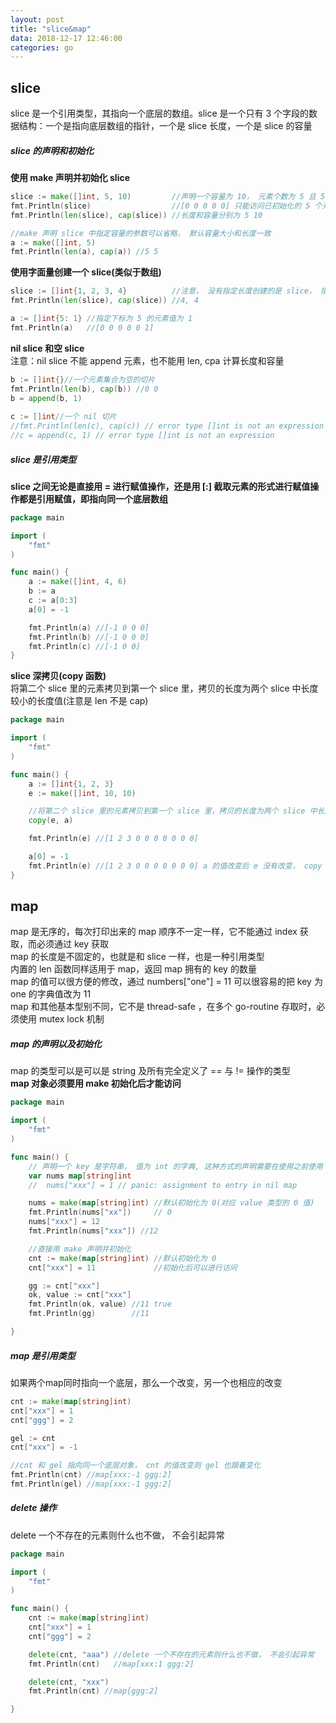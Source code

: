 ```yaml
---
layout: post
title: "slice&map"
data: 2018-12-17 12:46:00
categories: go
---
```


## slice
slice 是一个引用类型，其指向一个底层的数组。slice 是一个只有 3 个字段的数据结构：一个是指向底层数组的指针，一个是 slice 长度，一个是 slice 的容量

##### slice 的声明和初始化
**使用 make 声明并初始化 slice**
``` go
slice := make([]int, 5, 10)         //声明一个容量为 10， 元素个数为 5 且 5 个元素都初始化为 0 的 slice
fmt.Println(slice)                  //[0 0 0 0 0] 只能访问已初始化的 5 个元素， 剩余 5 个 int 的容量只有被扩充（appen）了才能被访问
fmt.Println(len(slice), cap(slice)) //长度和容量分别为 5 10

//make 声明 slice 中指定容量的参数可以省略， 默认容量大小和长度一致
a := make([]int, 5)
fmt.Println(len(a), cap(a)) //5 5
```

**使用字面量创建一个 slice(类似于数组)**
``` go
slice := []int{1, 2, 3, 4}          //注意， 没有指定长度创建的是 slice， 指定长度创建的是 array
fmt.Println(len(slice), cap(slice)) //4, 4

a := []int{5: 1} //指定下标为 5 的元素值为 1
fmt.Println(a)   //[0 0 0 0 0 1]
```

**nil slice 和空 slice**<br>
注意：nil slice 不能 append 元素，也不能用 len, cpa 计算长度和容量
``` go
b := []int{}//一个元素集合为空的切片
fmt.Println(len(b), cap(b)) //0 0
b = append(b, 1)
	
c := []int//一个 nil 切片
//fmt.Println(len(c), cap(c)) // error type []int is not an expression
//c = append(c, 1) // error type []int is not an expression
```

##### slice 是引用类型
**slice 之间无论是直接用 = 进行赋值操作，还是用 [:] 截取元素的形式进行赋值操作都是引用赋值，即指向同一个底层数组**
``` go
package main

import (
	"fmt"
)

func main() {
	a := make([]int, 4, 6)
	b := a
	c := a[0:3]
	a[0] = -1

	fmt.Println(a) //[-1 0 0 0]
	fmt.Println(b) //[-1 0 0 0]
	fmt.Println(c) //[-1 0 0]
}
```
**slice 深拷贝(copy 函数)**<br>
将第二个 slice 里的元素拷贝到第一个 slice 里，拷贝的长度为两个 slice 中长度较小的长度值(注意是 len 不是 cap)
``` go
package main

import (
	"fmt"
)

func main() {
	a := []int{1, 2, 3}
	e := make([]int, 10, 10)

	//将第二个 slice 里的元素拷贝到第一个 slice 里，拷贝的长度为两个 slice 中长度较小的长度值(注意是 len 不是 cap)
	copy(e, a)

	fmt.Println(e) //[1 2 3 0 0 0 0 0 0 0]

	a[0] = -1
	fmt.Println(e) //[1 2 3 0 0 0 0 0 0 0] a 的值改变后 e 没有改变， copy 是深拷贝
}
```

## map
map 是无序的，每次打印出来的 map 顺序不一定一样，它不能通过 index 获取，而必须通过 key 获取<br>
map 的长度是不固定的，也就是和 slice 一样，也是一种引用类型<br>
内置的 len 函数同样适用于 map，返回 map 拥有的 key 的数量<br>
map 的值可以很方便的修改，通过 numbers["one"] = 11 可以很容易的把 key 为 one 的字典值改为 11<br>
map 和其他基本型别不同，它不是 thread-safe ，在多个 go-routine 存取时，必须使用 mutex lock 机制<br>

##### map 的声明以及初始化
map 的类型可以是可以是 string 及所有完全定义了 == 与 != 操作的类型<br>
**map 对象必须要用 make 初始化后才能访问**
```go
package main

import (
	"fmt"
)

func main() {
	// 声明一个 key 是字符串， 值为 int 的字典, 这种方式的声明需要在使用之前使用 make 初始化
	var nums map[string]int
	//	nums["xxx"] = 1 // panic: assignment to entry in nil map

	nums = make(map[string]int) //默认初始化为 0(对应 value 类型的 0 值)
	fmt.Println(nums["xx"])     // 0
	nums["xxx"] = 12
	fmt.Println(nums["xxx"]) //12

	//直接用 make 声明并初始化
	cnt := make(map[string]int) //默认初始化为 0
	cnt["xxx"] = 11             //初始化后可以进行访问

	gg := cnt["xxx"]
	ok, value := cnt["xxx"]
	fmt.Println(ok, value) //11 true
	fmt.Println(gg)        //11

}
```

##### map 是引用类型
如果两个map同时指向一个底层，那么一个改变，另一个也相应的改变<br>
``` go
cnt := make(map[string]int)
cnt["xxx"] = 1
cnt["ggg"] = 2

gel := cnt
cnt["xxx"] = -1

//cnt 和 gel 指向同一个底层对象， cnt 的值改变则 gel 也跟着变化
fmt.Println(cnt) //map[xxx:-1 ggg:2]
fmt.Println(gel) //map[xxx:-1 ggg:2]
```

##### delete 操作
delete 一个不存在的元素则什么也不做， 不会引起异常<br>
``` go
package main

import (
	"fmt"
)

func main() {
	cnt := make(map[string]int)
	cnt["xxx"] = 1
	cnt["ggg"] = 2

	delete(cnt, "aaa") //delete 一个不存在的元素则什么也不做， 不会引起异常
	fmt.Println(cnt)   //map[xxx:1 ggg:2]

	delete(cnt, "xxx")
	fmt.Println(cnt) //map[ggg:2]

}
```
